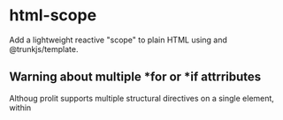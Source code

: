 # html-scope

Add a lightweight reactive "scope" to plain HTML using <tj-html-scope> and @trunkjs/template.

## Warning about multiple *for or *if attrributes

Althoug prolit supports multiple structural directives on a single element, within <template> elements, the 
second and further directives will not be rendered in the DOM.
This is a limitation of the HTML parser and not a bug in prolit. To work around this, you can use nested elements 

## Quick start

```html
<tj-html-scope update-on="change keyup" scope-init='{ "name": "World", "repeatCount": 3 }'>
  <template>
      <h1>{{ title }}</h1>

      <!-- property + boolean + class/style + event -->
      <button
          @click="count++; $update()"
          ?disabled="busy"
          ~class="{ active: count > 0 }"
          ~style="{ color: busy ? 'gray' : 'blue' }"
      >
          Clicked {{ count }}x
      </button>

      <!-- interpolation in attribute (quoted) -->
      <div title="Items: {{ todos.length }}"></div>

      <!-- multiple structural directives on one element (left-to-right) -->
      <!-- order: *if then *for -> if gates the loop -->
      <ul>
          <li *if="todos.length" *for="t of todos; t.id">
              {{$index}}: {{ t.text }}
          </li>
      </ul>

      <!-- order: *for then *if -> loop first, filter per item -->
      <ul>
          <li *for="t of todos" *if="t.text.startsWith('B')">
              {{ t.text }}
          </li>
      </ul>

      <!-- nested loops by repeating *for -->
      <ul>
          <li *for="row of matrix" *catch="" *for="cell of row">{{ $index }}:{{ cell }}</li>
      </ul>

      <!-- object iteration with 'in' and $index -->
      <ul>
          <li *for="k in obj">{{ $index }}:{{ k }}={{ obj[k] }}</li>
      </ul>

      <!-- *do and *log -->
      <p *do="greet = 'Hi'">{{ greet }}, user!</p>
      <span *if="debug" *log="todos.length"></span>
  </template>

</tj-html-scope>
```

- update-on: space/comma separated events that trigger scope updates from inputs inside the element.
- Inputs with a name attribute are synced into the scope as scope[name] = value.

## scope-init

Initialize or extend the component scope from an evaluated expression. The expression runs in an async context with access to:
- host element (as host), current scope (as scope)
- window, document, console, fetch

Rules:
- The expression must evaluate to an object. That object is shallow-merged into the current scope.
- It is evaluated on connect and whenever the scope-init attribute changes.
- A scope-update event is dispatched after merging.

Examples

- Inline object
  ```html
  <tj-html-scope scope-init='{ "name": "Jane", "repeatCount": 2 }'></tj-html-scope>
  ```

- From the DOM
  ```html
  <script id="seed" type="application/json">{"name":"Dom","repeatCount":4}</script>
  <tj-html-scope
    scope-init='JSON.parse(document.querySelector("#seed")?.textContent ?? "{}")'
  ></tj-html-scope>
  ```

- Remote (async)
  ```html
  <tj-html-scope
    scope-init='await fetch("/api/scope").then(r => r.json())'
  ></tj-html-scope>
  ```

Notes
- The expression is executed as code. Do not inject untrusted strings.
- If the expression does not return an object, the evaluation will fail and be ignored by the component.

## Events

- scope-update: fired after the scope is extended via scope-init.

## Building

Run `nx build html-scope` to build the library.

## Running unit tests

Run `nx test html-scope` to execute the unit tests via Vitest (jsdom environment).

## Template rendering demo

Three ways to initialize scope using scope-init:

- Inline object
  ```html
  <tj-html-scope scope-init='{ "name": "World", "repeatCount": 3 }'>
    <template>
      <div *for="i of Array.from({ length: repeatCount })">Hello {{name}}</div>
    </template>
  </tj-html-scope>
  ```

- From a script element (application/json)
  ```html
  <script id="seed-user" type="application/json">{"name":"Dom","repeatCount":4}</script>
  <tj-html-scope
    scope-init='JSON.parse(document.querySelector("#seed-user")?.textContent ?? "{}")'>
    <template>
      <div *for="i of Array.from({ length: repeatCount })">Hi {{name}}</div>
    </template>
  </tj-html-scope>
  ```

- External JSON via fetch (async)
  ```html
  <tj-html-scope
    scope-init='await fetch("/demo/data/user.json").then(r => r.json())'>
    <template>
      <div *for="i of Array.from({ length: repeatCount })">Welcome {{name}}</div>
    </template>
  </tj-html-scope>
  ```

See a full showcase at /demo/template-rendering.html when running the dev server.